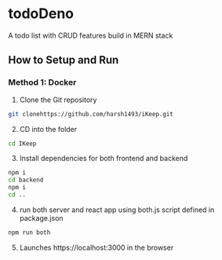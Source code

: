 # todoDeno
A todo list with CRUD features build in MERN stack


## How to Setup and Run

### Method 1: Docker

1) Clone the Git repository

```sh
git clonehttps://github.com/harsh1493/iKeep.git
```

2) CD into the folder

```sh
cd IKeep
```

3) Install dependencies for both frontend and backend

```sh
npm i
cd backend
npm i
cd ..
```

4) run both server and react app using both.js script defined in package.json

```sh
npm run both
```

5) Launches https://localhost:3000 in the browser
